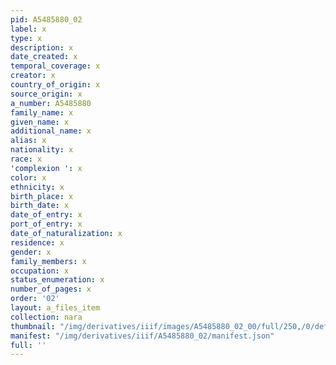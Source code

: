 ```yaml
---
pid: A5485880_02
label: x
type: x
description: x
date_created: x
temporal_coverage: x
creator: x
country_of_origin: x
source_origin: x
a_number: A5485880
family_name: x
given_name: x
additional_name: x
alias: x
nationality: x
race: x
'complexion ': x
color: x
ethnicity: x
birth_place: x
birth_date: x
date_of_entry: x
port_of_entry: x
date_of_naturalization: x
residence: x
gender: x
family_members: x
occupation: x
status_enumeration: x
number_of_pages: x
order: '02'
layout: a_files_item
collection: nara
thumbnail: "/img/derivatives/iiif/images/A5485880_02_00/full/250,/0/default.jpg"
manifest: "/img/derivatives/iiif/A5485880_02/manifest.json"
full: ''
---
```

